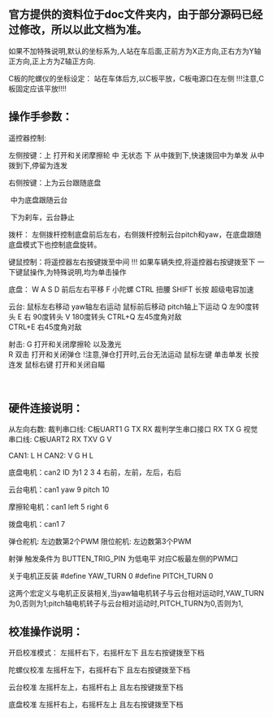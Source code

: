 ## 官方提供的资料位于doc文件夹内，由于部分源码已经过修改，所以以此文档为准。

如果不加特殊说明,默认的坐标系为,人站在车后面,正前方为X正方向,正右方为Y轴正方向,正上方为Z轴正方向.

C板的陀螺仪的坐标设定：
站在车体后方,以C板平放，C板电源口在左侧
!!!注意,C板固定应该平放!!!!



## 操作手参数：

遥控器控制:

左侧按键：上 打开和关闭摩擦轮
         中 无状态
         下 从中拨到下,快速拨回中为单发
            从中拨到下,停留为连发
​		  


右侧按键：上为云台跟随底盘

​		  中为底盘跟随云台

​		  下为刹车，云台静止

拨杆：
左侧拨杆控制底盘前后左右，右侧拨杆控制云台pitch和yaw，在底盘跟随底盘模式下也控制底盘旋转。





键鼠控制：将遥控器左右按键拨至中间 !!! 如果车辆失控,将遥控器右按键拨至下
         一下键鼠操作,为特殊说明,均为单击操作

底盘：
    W A S D 前后左右平移
    F 小陀螺 
    CTRL 扭腰
    SHIFT 长按 超级电容加速

云台:
    鼠标左右移动 yaw轴左右运动
    鼠标前后移动 pitch轴上下运动
    Q 左90度转头 E 右 90度转头 V 180度转头
    CTRL+Q 左45度角对敌  
    CTRL+E 右45度角对敌

射击: 
    G 打开和关闭摩擦轮 以及激光   
    R 双击 打开和关闭弹仓 !注意,弹仓打开时,云台无法运动
    鼠标左键 单击单发 长按连发 
    鼠标右键 打开和关闭自瞄




​	



## 硬件连接说明：
从左向右数:
裁判串口线: C板UART1  G TX RX
裁判学生串口接口 RX TX G
视觉串口线: C板UART2  RX TXV G V

CAN1: L H
CAN2: V G H L

底盘电机：can2  ID 为1 2 3 4 右前，左前，左后，右后

云台电机：can1 yaw 9 pitch 10 

摩擦轮电机：can1 left 5 right 6

拨盘电机：can1 7

弹仓舵机: 左边数第2个PWM
限位舵机: 左边数第3个PWM  


射弹 触发条件为  BUTTEN_TRIG_PIN 为低电平 对应C板最左侧的PWM口
        


关于电机正反装
#define YAW_TURN    0
#define PITCH_TURN  0

这两个宏定义与电机正反装相关,当yaw轴电机转子与云台相对运动时,YAW_TURN为0,否则为1;pitch轴电机转子与云台相对运动时,PITCH_TURN为0,否则为1,


## 校准操作说明：




开启校准模式：          左摇杆右下，右摇杆左下  且左右按键拨至下档

陀螺仪校准           左摇杆左下，右摇杆右下  且左右按键拨至下档

云台校准               左摇杆左上，右摇杆右上  且左右按键拨至下档

底盘校准             左摇杆右上，右摇杆左上   且左右按键拨至下档


